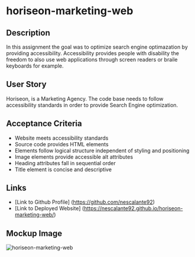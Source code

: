 # horiseon-marketing-web
## Description
In this assignment the goal was to optimize search engine optimazation by providing accessibility. 
Accessibility provides people with disability the freedom to also use web 
applications through screen readers or braile keyboards for example.


## User Story
Horiseon, is a Marketing Agency.
The code base needs to follow accessibility standards 
in order to provide Search Engine optimization.

## Acceptance Criteria 
- Website meets accessibility standards
- Source code provides HTML elements
- Elements follow logical structure independent of styling and positioning 
- Image elements provide accessible alt attributes
- Heading attributes fall in sequential order
- Title element is concise and descriptive 

## Links

- [Link to Github Profile] (https://github.com/nescalante92)
- [Link to Deployed Website] (https://nescalante92.github.io/horiseon-marketing-web/) 

## Mockup Image 
![horiseon-marketing-web](assets/images/horiseon-marketing-web-img.jpg)












